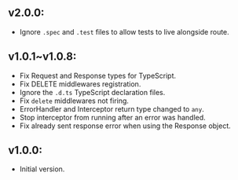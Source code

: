 ## v2.0.0:
- Ignore `.spec` and `.test` files to allow tests to live alongside route.

## v1.0.1~v1.0.8:

- Fix Request and Response types for TypeScript.
- Fix DELETE middlewares registration.
- Ignore the `.d.ts` TypeScript declaration files.
- Fix `delete` middlewares not firing.
- ErrorHandler and Interceptor return type changed to `any`.
- Stop interceptor from running after an error was handled.
- Fix already sent response error when using the Response object.

## v1.0.0:

- Initial version.
